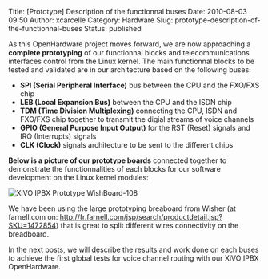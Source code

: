Title: [Prototype] Description of the functionnal buses
Date: 2010-08-03 09:50
Author: xcarcelle
Category: Hardware
Slug: prototype-description-of-the-functionnal-buses
Status: published

As this OpenHardware project moves forward, we are now approaching a
**complete prototyping** of our functionnal blocks and
telecommunications interfaces control from the Linux kernel. The main
functionnal blocks to be tested and validated are in our architecture
based on the following buses:

-   **SPI (Serial Peripheral Interface)** bus between the CPU and the
    FXO/FXS chip
-   **LEB (Local Expansion Bus)** between the CPU and the ISDN chip
-   **TDM (Time Division Multiplexing)** connecting the CPU, ISDN and
    FXO/FXS chip together to transmit the digial streams of voice
    channels
-   **GPIO (General Purpose Input Output)** for the RST (Reset) signals
    and IRQ (Interrupts) signals
-   **CLK (Clock)** signals architecture to be sent to the different
    chips

**Below is a picture of our prototype boards** connected together to
demonstrate the functionnalities of each blocks for our software
development on the Linux kernel modules:

![XiVO IPBX Prototype
WishBoard-108](/images/blog/.20100802_002_m.jpg "XiVO IPBX Prototype WishBoard-108, août 2010")

We have been using the large prototyping breaboard from Wisher (at
farnell.com on:
<http://fr.farnell.com/jsp/search/productdetail.jsp?SKU=1472854>) that
is great to split different wires connectivity on the breadboard.

In the next posts, we will describe the results and work done on each
buses to achieve the first global tests for voice channel routing with
our XiVO IPBX OpenHardware.

</p>

